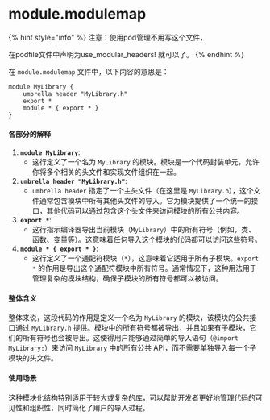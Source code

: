 # module.modulemap



{% hint style="info" %}
注意：使用pod管理不用写这个文件，

在podfile文件中声明为use\_modular\_headers! 就可以了。
{% endhint %}

在 `module.modulemap` 文件中，以下内容的意思是：

```modulemap
module MyLibrary {
    umbrella header "MyLibrary.h"
    export *
    module * { export * }
}
```

#### 各部分的解释

1. **`module MyLibrary`**:
   * 这行定义了一个名为 `MyLibrary` 的模块。模块是一个代码封装单元，允许你将多个相关的头文件和实现文件组织在一起。
2. **`umbrella header "MyLibrary.h"`**:
   * `umbrella header` 指定了一个主头文件（在这里是 `MyLibrary.h`），这个文件通常包含模块中所有其他头文件的导入。它为模块提供了一个统一的接口，其他代码可以通过包含这个头文件来访问模块的所有公共内容。
3. **`export *`**:
   * 这行指示编译器导出当前模块（`MyLibrary`）中的所有符号（例如，类、函数、变量等）。这意味着任何导入这个模块的代码都可以访问这些符号。
4. **`module * { export * }`**:
   * 这行定义了一个通配符模块（`*`），这意味着它适用于所有子模块。`export *` 的作用是导出这个通配符模块中所有符号。通常情况下，这种用法用于管理复杂的模块结构，确保子模块的所有符号都可以被访问。

#### 整体含义

整体来说，这段代码的作用是定义一个名为 `MyLibrary` 的模块，该模块的公共接口通过 `MyLibrary.h` 提供。模块中的所有符号都被导出，并且如果有子模块，它们的所有符号也会被导出。这使得用户能够通过简单的导入语句（`@import MyLibrary;`）来访问 `MyLibrary` 中的所有公共 API，而不需要单独导入每一个子模块的头文件。

#### 使用场景

这种模块化结构特别适用于较大或复杂的库，可以帮助开发者更好地管理代码的可见性和组织性，同时简化了用户的导入过程。
